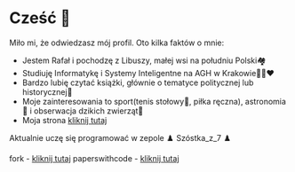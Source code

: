 # Cześć 👋
Miło mi, że odwiedzasz mój profil. Oto kilka faktów o mnie:
- Jestem Rafał i pochodzę z Libuszy, małej wsi na południu Polski🏘️
- Studiuję Informatykę i Systemy Inteligentne na AGH w Krakowie💚🖤❤️
- Bardzo lubię czytać książki, głównie o tematyce politycznej lub historycznej📖
- Moje zainteresowania to sport(tenis stołowy🏓, piłka ręczna), astronomia🌃 i obserwacja dzikich zwierząt🐺 
- Moja strona [kliknij tutaj](https://rafalit.github.io/)

Aktualnie uczę się programować w zepole ♟️ Szóstka_z_7 ♟️

fork - [kliknij tutaj](https://github.com/rafalit/code_contests)
paperswithcode - [kliknij tutaj](https://paperswithcode.com/paper/programming-is-hard-or-at-least-it-used-to-be#code)
